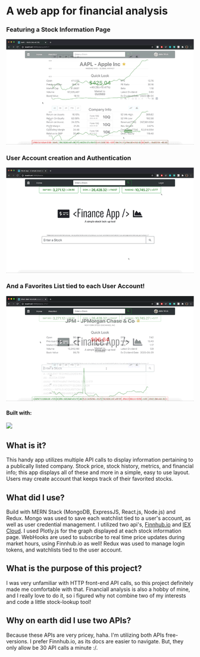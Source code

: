# A web app for financial analysis
### Featuring a Stock Information Page
![](images/features.gif)
### User Account creation and Authentication
![](images/authentic-eater.gif)
### And a Favorites List tied to each User Account!
![](images/watchlist.gif)
#### Built with:
![](https://gossett.dev/static/b52512d9402df77db7e9436af0bb44d0/b53ef/mern.png)
## What is it?
This handy app utilizes multiple API calls to display information pertaining to a publically listed company. Stock price, stock history, metrics, and financial info; this app displays all of these and more in a simple, easy to use layout. Users may create account that keeps track of their favorited stocks.
## What did I use?
Build with MERN Stack (MongoDB, ExpressJS, React.js, Node.js) and Redux. Mongo was used to save each watchlist tied to a user's account, as well as user credential management. I utilized two api's, [Finnhub.io](https://www.finnhub.io) and [IEX Cloud](https://www.iexcloud.io). I used Plotly.js for the graph displayed at each stock information page. WebHooks are used to subscribe to real time price updates during market hours, using Finnhub.io as well! Redux was used to manage login tokens, and watchlists tied to the user account.
## What is the purpose of this project?
I was very unfamiliar with HTTP front-end API calls, so this project definitely made me comfortable with that. Financiall analysis is also a hobby of mine, and I really love to do it, so i figured why not combine two of my interests and code a little stock-lookup tool!
## Why on earth did I use two APIs?
Because these APIs are very pricey, haha. I'm utilizing both APIs free-versions. I prefer Finnhub.io, as its docs are easier to navigate. But, they only allow be 30 API calls a minute :/.
 
